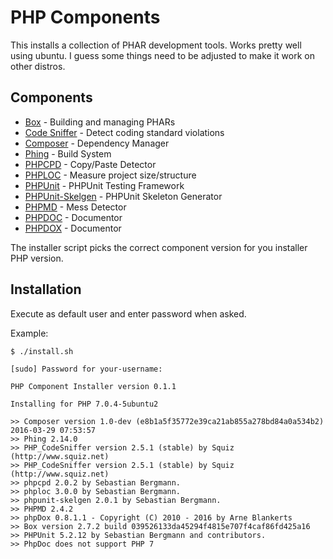 # PHP Components

This installs a collection of PHAR development tools. Works pretty well using ubuntu. I guess some things need to be adjusted to make it work on other distros.

##  Components

* [Box](http://box-project.github.io/box2) - Building and managing PHARs
* [Code Sniffer](https://github.com/squizlabs/PHP_CodeSniffer) - Detect coding standard violations
* [Composer](https://getcomposer.org) - Dependency Manager
* [Phing](https://www.phing.info) - Build System
* [PHPCPD](https://github.com/sebastianbergmann/phpcpd) - Copy/Paste Detector
* [PHPLOC](https://github.com/sebastianbergmann/phploc) - Measure project size/structure
* [PHPUnit](https://phpunit.de) - PHPUnit Testing Framework
* [PHPUnit-Skelgen](https://github.com/sebastianbergmann/phpunit-skeleton-generator) - PHPUnit Skeleton Generator
* [PHPMD](https://phpmd.org) - Mess Detector
* [PHPDOC](https://www.phpdoc.org/) - Documentor
* [PHPDOX](http://phpdox.de/) - Documentor

The installer script picks the correct component version for you installer PHP version.

## Installation

Execute as default user and enter password when asked.

Example:

    $ ./install.sh 
    
    [sudo] Password for your-username: 
    
    PHP Component Installer version 0.1.1
    
    Installing for PHP 7.0.4-5ubuntu2
    
    >> Composer version 1.0-dev (e8b1a5f35772e39ca21ab855a278bd84a0a534b2) 2016-03-29 07:53:57
    >> Phing 2.14.0
    >> PHP_CodeSniffer version 2.5.1 (stable) by Squiz (http://www.squiz.net)
    >> PHP_CodeSniffer version 2.5.1 (stable) by Squiz (http://www.squiz.net)
    >> phpcpd 2.0.2 by Sebastian Bergmann.
    >> phploc 3.0.0 by Sebastian Bergmann.
    >> phpunit-skelgen 2.0.1 by Sebastian Bergmann.
    >> PHPMD 2.4.2
    >> phpDox 0.8.1.1 - Copyright (C) 2010 - 2016 by Arne Blankerts
    >> Box version 2.7.2 build 039526133da45294f4815e707f4caf86fd425a16
    >> PHPUnit 5.2.12 by Sebastian Bergmann and contributors.
    >> PhpDoc does not support PHP 7

